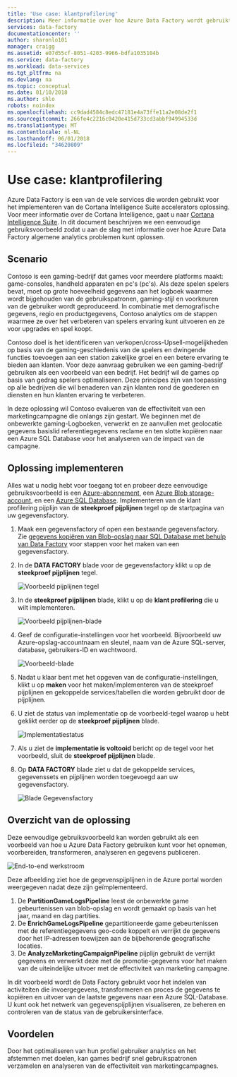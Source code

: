 ```yaml
---
title: 'Use case: klantprofilering'
description: Meer informatie over hoe Azure Data Factory wordt gebruikt voor het maken van een werkstroom gegevensgestuurde (pijplijn) om het profiel gaming-klanten.
services: data-factory
documentationcenter: ''
author: sharonlo101
manager: craigg
ms.assetid: e07d55cf-8051-4203-9966-bdfa1035104b
ms.service: data-factory
ms.workload: data-services
ms.tgt_pltfrm: na
ms.devlang: na
ms.topic: conceptual
ms.date: 01/10/2018
ms.author: shlo
robots: noindex
ms.openlocfilehash: cc9dad4584c8edc47181e4a73ffe11a2e08de2f1
ms.sourcegitcommit: 266fe4c2216c0420e415d733cd3abbf94994533d
ms.translationtype: MT
ms.contentlocale: nl-NL
ms.lasthandoff: 06/01/2018
ms.locfileid: "34620809"
---
```

# <a name="use-case---customer-profiling"></a>Use case: klantprofilering
Azure Data Factory is een van de vele services die worden gebruikt voor het implementeren van de Cortana Intelligence Suite accelerators oplossing.  Voor meer informatie over de Cortana Intelligence, gaat u naar [Cortana Intelligence Suite](http://www.microsoft.com/cortanaanalytics). In dit document beschrijven we een eenvoudige gebruiksvoorbeeld zodat u aan de slag met informatie over hoe Azure Data Factory algemene analytics problemen kunt oplossen.

## <a name="scenario"></a>Scenario
Contoso is een gaming-bedrijf dat games voor meerdere platforms maakt: game-consoles, handheld apparaten en pc's (pc's). Als deze spelen spelers bevat, moet op grote hoeveelheid gegevens aan het logboek waarmee wordt bijgehouden van de gebruikspatronen, gaming-stijl en voorkeuren van de gebruiker wordt geproduceerd.  In combinatie met demografische gegevens, regio en productgegevens, Contoso analytics om de stappen waarmee ze over het verbeteren van spelers ervaring kunt uitvoeren en ze voor upgrades en spel koopt. 

Contoso doel is het identificeren van verkopen/cross-Upsell-mogelijkheden op basis van de gaming-geschiedenis van de spelers en dwingende functies toevoegen aan een station zakelijke groei en een betere ervaring te bieden aan klanten. Voor deze aanvraag gebruiken we een gaming-bedrijf gebruiken als een voorbeeld van een bedrijf. Het bedrijf wil de games op basis van gedrag spelers optimaliseren. Deze principes zijn van toepassing op alle bedrijven die wil benaderen van zijn klanten rond de goederen en diensten en hun klanten ervaring te verbeteren.

In deze oplossing wil Contoso evalueren van de effectiviteit van een marketingcampagne die onlangs zijn gestart. We beginnen met de onbewerkte gaming-Logboeken, verwerkt en ze aanvullen met geolocatie gegevens basislid referentiegegevens reclame en ten slotte kopiëren naar een Azure SQL Database voor het analyseren van de impact van de campagne.

## <a name="deploy-solution"></a>Oplossing implementeren
Alles wat u nodig hebt voor toegang tot en probeer deze eenvoudige gebruiksvoorbeeld is een [Azure-abonnement](https://azure.microsoft.com/pricing/free-trial/), een [Azure Blob storage-account](../../storage/common/storage-create-storage-account.md#create-a-storage-account), en een [Azure SQL Database](../../sql-database/sql-database-get-started.md). Implementeren van de klant profilering pijplijn van de **steekproef pijplijnen** tegel op de startpagina van uw gegevensfactory.

1. Maak een gegevensfactory of open een bestaande gegevensfactory. Zie [gegevens kopiëren van Blob-opslag naar SQL Database met behulp van Data Factory](data-factory-copy-data-from-azure-blob-storage-to-sql-database.md) voor stappen voor het maken van een gegevensfactory.
2. In de **DATA FACTORY** blade voor de gegevensfactory klikt u op de **steekproef pijplijnen** tegel.

    ![Voorbeeld pijplijnen tegel](./media/data-factory-samples/SamplePipelinesTile.png)
3. In de **steekproef pijplijnen** blade, klikt u op de **klant profilering** die u wilt implementeren.

    ![Voorbeeld pijplijnen-blade](./media/data-factory-samples/SampleTile.png)
4. Geef de configuratie-instellingen voor het voorbeeld. Bijvoorbeeld uw Azure-opslag-accountnaam en sleutel, naam van de Azure SQL-server, database, gebruikers-ID en wachtwoord.

    ![Voorbeeld-blade](./media/data-factory-samples/SampleBlade.png)
5. Nadat u klaar bent met het opgeven van de configuratie-instellingen, klikt u op **maken** voor het maken/implementeren van de steekproef pijplijnen en gekoppelde services/tabellen die worden gebruikt door de pijplijnen.
6. U ziet de status van implementatie op de voorbeeld-tegel waarop u hebt geklikt eerder op de **steekproef pijplijnen** blade.

    ![Implementatiestatus](./media/data-factory-samples/DeploymentStatus.png)
7. Als u ziet de **implementatie is voltooid** bericht op de tegel voor het voorbeeld, sluit de **steekproef pijplijnen** blade.  
8. Op **DATA FACTORY** blade ziet u dat de gekoppelde services, gegevenssets en pijplijnen worden toegevoegd aan uw gegevensfactory.  

    ![Blade Gegevensfactory](./media/data-factory-samples/DataFactoryBladeAfter.png)

## <a name="solution-overview"></a>Overzicht van de oplossing
Deze eenvoudige gebruiksvoorbeeld kan worden gebruikt als een voorbeeld van hoe u Azure Data Factory gebruiken kunt voor het opnemen, voorbereiden, transformeren, analyseren en gegevens publiceren.

![End-to-end werkstroom](./media/data-factory-customer-profiling-usecase/EndToEndWorkflow.png)

Deze afbeelding ziet hoe de gegevenspijplijnen in de Azure portal worden weergegeven nadat deze zijn geïmplementeerd.

1. De **PartitionGameLogsPipeline** leest de onbewerkte game gebeurtenissen van blob-opslag en wordt gemaakt op basis van het jaar, maand en dag partities.
2. De **EnrichGameLogsPipeline** gepartitioneerde game gebeurtenissen met de referentiegegevens geo-code koppelt en verrijkt de gegevens door het IP-adressen toewijzen aan de bijbehorende geografische locaties.
3. De **AnalyzeMarketingCampaignPipeline** pijplijn gebruikt de verrijkt gegevens en verwerkt deze met de promotie-gegevens voor het maken van de uiteindelijke uitvoer met de effectiviteit van marketing campagne.

In dit voorbeeld wordt de Data Factory gebruikt voor het indelen van activiteiten die invoergegevens, transformeren en proces de gegevens te kopiëren en uitvoer van de laatste gegevens naar een Azure SQL-Database.  U kunt ook het netwerk van gegevenspijplijnen visualiseren, ze beheren en controleren van de status van de gebruikersinterface.

## <a name="benefits"></a>Voordelen
Door het optimaliseren van hun profiel gebruiker analytics en het afstemmen met doelen, kan games bedrijf snel gebruikspatronen verzamelen en analyseren van de effectiviteit van marketingcampagnes.

